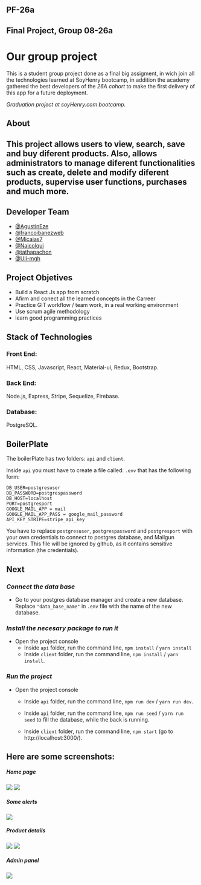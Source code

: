## PF-26a
## Final Project, Group 08-26a


# Our group project	

This is a student group project done as a final big assigment, in wich join all the technologies learned at SoyHenry bootcamp, in addition the academy gathered the best developers of the *26A cohort* to make the first delivery of this app for a future deployment.

*Graduation project at soyHenry.com bootcamp.*

## About

This project allows users to view, search, save and buy diferent products. Also, allows administrators to manage diferent functionalities such as create, delete and modify diferent products, supervise user functions, purchases and much more.
---

<!--- - <a href="https://kilt-clothing.vercel.app">Deployment link<a> --->
## Developer Team

- <a href="https://github.com/AgustinEze">@AgustinEze</a>
- <a href="https://github.com/francoibanezwev">@francoibanezweb</a>
- <a href="https://github.com/Micaias7">@Micaias7</a>
- <a href="https://github.com/Naicolqui">@Naicolqui</a>
- <a href="https://github.com/tathapachon">@tathapachon</a>
- <a href="https://github.com/Uli-mgh">@Uli-mgh</a>

## Project Objetives

- Build a React Js app from scratch
- Afirm and conect all the learned concepts in the Carreer 
- Practice GIT workflow / team work, in a real working environment
- Use scrum agile methodology
- learn good programming practices

## Stack of Technologies

### Front End:
HTML, CSS, Javascript, React, Material-ui, Redux, Bootstrap.

### Back End:
Node.js, Express, Stripe, Sequelize, Firebase.

### Database:
PostgreSQL.

## BoilerPlate

The boilerPlate has two folders: `api` and `client`.

Inside `api` you must have to create a file called: `.env` 
that has the following form: 

```
DB_USER=postgresuser
DB_PASSWORD=postgrespassword
DB_HOST=localhost
PORT=postgresport
GOOGLE_MAIL_APP = mail
GOOGLE_MAIL_APP_PASS = google_mail_password
API_KEY_STRIPE=stripe_api_key
```
You have to replace `postgresuser`, `postgrespassword` and `postgresport` with your own credentials to connect to postgres database, and Mailgun services. This file will be ignored by github, as it contains sensitive information (the credentials).

## Next 
### _Connect the data base_

 - Go to your postgres database manager and create a new   database. Replace `"data_base_name"` in `.env` file with the name of the new database.

 ### _Install the necesary package to run it_

- Open the project console
    + Inside `api` folder, run the command line, `npm install` / `yarn install` 
    + Inside `client` folder, run the command line, `npm install` / `yarn install`.

### _Run the project_

- Open the project console
    + Inside `api` folder, run the command line, `npm run dev` / `yarn run dev`.

    + Inside `api` folder, run the command line, `npm run seed` / `yarn run seed` to fill the database, while the back is running.

    + Inside `client` folder, run the command line, `npm start` (go to http://localhost:3000/). 


<h2>Here are some screenshots:</h2>

<h5>Home page</h5>
<img src="assets/WhatsApp%20Image%202022-08-10%20at%2011.13.30%20PM%20(1).jpeg"/>
<img src="assets/WhatsApp%20Image%202022-08-10%20at%2011.13.30%20PM%20(2).jpeg"/>

<h5>Some alerts</h5>
<img src="assets/WhatsApp%20Image%202022-08-10%20at%2011.13.30%20PM.jpeg"/>

<h5>Product details</h5>
<img src="assets/WhatsApp%20Image%202022-08-10%20at%2011.13.31%20PM%20(2).jpeg"/>
<img src="assets/WhatsApp%20Image%202022-08-10%20at%2011.13.31%20PM%20(1).jpeg"/>

<h5>Admin panel</h5>
<img src="assets/WhatsApp%20Image%202022-08-10%20at%2011.13.31%20PM%20(3).jpeg"/>
